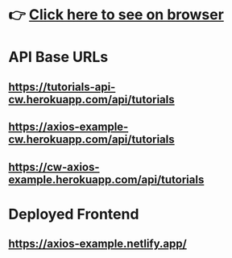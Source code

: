 # :point_right: [Click here to see on browser](https://add-tutorial-app.vercel.app/)

# API Base URLs

## https://tutorials-api-cw.herokuapp.com/api/tutorials

## https://axios-example-cw.herokuapp.com/api/tutorials

## https://cw-axios-example.herokuapp.com/api/tutorials

# Deployed Frontend

## https://axios-example.netlify.app/
